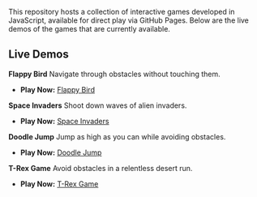 This repository hosts a collection of interactive games developed in JavaScript, available for direct play via GitHub Pages. Below are the live demos of the games that are currently available.

## Live Demos

**Flappy Bird**
Navigate through obstacles without touching them.
- **Play Now:** [Flappy Bird](https://emhayki.github.io/Games/Flappy%20Bird/index.html)

**Space Invaders**
Shoot down waves of alien invaders.
- **Play Now:** [Space Invaders](https://emhayki.github.io/Games/Space%20Invaders/index.html)

**Doodle Jump**
Jump as high as you can while avoiding obstacles.
- **Play Now:** [Doodle Jump](https://emhayki.github.io/Games/Doodle%20Jump/index.html)

**T-Rex Game**
Avoid obstacles in a relentless desert run.
- **Play Now:** [T-Rex Game](https://emhayki.github.io/Games/Trex/index.html)
